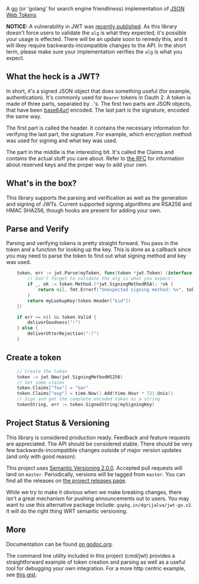 A [go](http://www.golang.org) (or 'golang' for search engine friendliness) implementation of [JSON Web Tokens](http://self-issued.info/docs/draft-jones-json-web-token.html)

**NOTICE:** A vulnerability in JWT was [recently published](https://auth0.com/blog/2015/03/31/critical-vulnerabilities-in-json-web-token-libraries/).  As this library doesn't force users to validate the `alg` is what they expected, it's possible your usage is effected.  There will be an update soon to remedy this, and it will likey require backwards-incompatible changes to the API.  In the short term, please make sure your implementation verifies the `alg` is what you expect.

## What the heck is a JWT?

In short, it's a signed JSON object that does something useful (for example, authentication).  It's commonly used for `Bearer` tokens in Oauth 2.  A token is made of three parts, separated by `.`'s.  The first two parts are JSON objects, that have been [base64url](http://tools.ietf.org/html/rfc4648) encoded.  The last part is the signature, encoded the same way.

The first part is called the header.  It contains the necessary information for verifying the last part, the signature.  For example, which encryption method was used for signing and what key was used.

The part in the middle is the interesting bit.  It's called the Claims and contains the actual stuff you care about.  Refer to [the RFC](http://self-issued.info/docs/draft-jones-json-web-token.html) for information about reserved keys and the proper way to add your own.

## What's in the box?

This library supports the parsing and verification as well as the generation and signing of JWTs.  Current supported signing algorithms are RSA256 and HMAC SHA256, though hooks are present for adding your own.

## Parse and Verify

Parsing and verifying tokens is pretty straight forward.  You pass in the token and a function for looking up the key.  This is done as a callback since you may need to parse the token to find out what signing method and key was used.

```go
    token, err := jwt.Parse(myToken, func(token *jwt.Token) (interface{}, error) {
        // Don't forget to validate the alg is what you expect:
        if _, ok := token.Method.(*jwt.SigningMethodRSA); !ok {
            return nil, fmt.Errorf("Unexpected signing method: %v", token.Header["alg"])
        }
        return myLookupKey(token.Header["kid"])
    })

    if err == nil && token.Valid {
        deliverGoodness("!")
    } else {
        deliverUtterRejection(":(")
    }
```
    
## Create a token

```go
    // Create the token
    token := jwt.New(jwt.SigningMethodHS256)
    // Set some claims
    token.Claims["foo"] = "bar"
    token.Claims["exp"] = time.Now().Add(time.Hour * 72).Unix()
    // Sign and get the complete encoded token as a string
    tokenString, err := token.SignedString(mySigningKey)
```    

## Project Status & Versioning

This library is considered production ready.  Feedback and feature requests are appreciated.  The API should be considered stable.  There should be very few backwards-incompatible changes outside of major version updates (and only with good reason).

This project uses [Semantic Versioning 2.0.0](http://semver.org).  Accepted pull requests will land on `master`.  Periodically, versions will be tagged from `master`.  You can find all the releases on [the project releases page](https://github.com/dgrijalva/jwt-go/releases).

While we try to make it obvious when we make breaking changes, there isn't a great mechanism for pushing announcements out to users.  You may want to use this alternative package include: `gopkg.in/dgrijalva/jwt-go.v2`.  It will do the right thing WRT semantic versioning.

## More

Documentation can be found [on godoc.org](http://godoc.org/github.com/dgrijalva/jwt-go).

The command line utility included in this project (cmd/jwt) provides a straightforward example of token creation and parsing as well as a useful tool for debugging your own integration.  For a more http centric example, see [this gist](https://gist.github.com/cryptix/45c33ecf0ae54828e63b).
